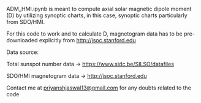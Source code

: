 ADM_HMI.ipynb is meant to compute axial solar magnetic dipole moment (D) by utilizing synoptic charts, in this case, synoptic charts particularly from SDO/HMI.


For this code to work and to calculate D, magnetogram data has to be pre-downloaded explicitly from http://jsoc.stanford.edu


Data source: 

Total sunspot number data -> https://www.sidc.be/SILSO/datafiles

SDO/HMI magnetogram data  -> http://jsoc.stanford.edu

Contact me at priyanshjaswal13@gmail.com for any doubts related to the code
